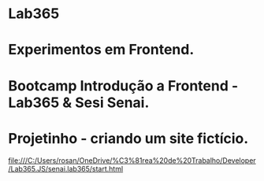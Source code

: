 # Lab365
# Experimentos em Frontend.
# Bootcamp Introdução a Frontend - Lab365 & Sesi Senai.
# Projetinho - criando um site fictício.


<file:///C:/Users/rosan/OneDrive/%C3%81rea%20de%20Trabalho/Developer/Lab365.JS/senai.lab365/start.html>
